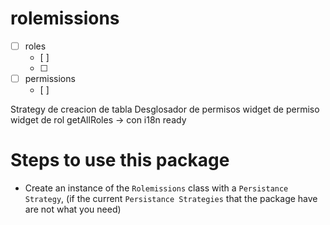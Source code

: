 # rolemissions

 - [ ] roles
    - [ ] 
    - [ ] 
 - [ ] permissions
     - [ ] 

Strategy de creacion de tabla
Desglosador de permisos
widget de permiso
widget de rol
getAllRoles -> con i18n ready

# Steps to use this package

 - Create an instance of the `Rolemissions` class with a `Persistance     Strategy`, (if the current `Persistance Strategies` that the package have are not what you need)



